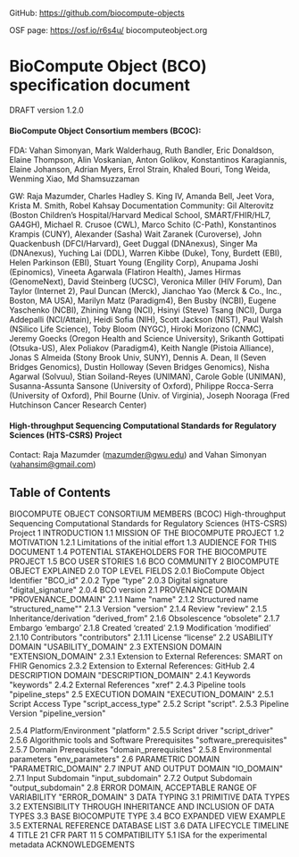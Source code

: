 GitHub: https://github.com/biocompute-objects<cr>
	
OSF page: https://osf.io/r6s4u/ biocomputeobject.org

# BioCompute Object (BCO) specification document
  DRAFT version 1.2.0

#### BioCompute Object Consortium members (BCOC):
FDA: Vahan Simonyan, Mark Walderhaug, Ruth Bandler, Eric Donaldson, Elaine Thompson, Alin Voskanian, Anton Golikov, Konstantinos Karagiannis, Elaine Johanson, Adrian Myers, Errol Strain, Khaled Bouri, Tong Weida, Wenming Xiao, Md Shamsuzzaman

GW: Raja Mazumder, Charles Hadley S. King IV, Amanda Bell, Jeet Vora, Krista M. Smith, RobelKahsayDocumentation Community: Gil Alterovitz (Boston Children’s Hospital/Harvard Medical School, SMART/FHIR/HL7, GA4GH), Michael R. Crusoe (CWL), Marco Schito (C-Path), KonstantinosKrampis (CUNY), Alexander (Sasha) Wait Zaranek (Curoverse), John Quackenbush (DFCI/Harvard), Geet Duggal (DNAnexus), Singer Ma (DNAnexus), Yuching Lai (DDL), Warren Kibbe (Duke), Tony, Burdett (EBI), Helen Parkinson (EBI), Stuart Young (Engility Corp), Anupama Joshi (Epinomics), Vineeta Agarwala (Flatiron Health), James Hirmas (GenomeNext), David Steinberg (UCSC), Veronica Miller (HIV Forum), Dan Taylor (Internet 2), Paul Duncan (Merck), Jianchao Yao (Merck & Co., Inc., Boston, MA USA), Marilyn Matz (Paradigm4), Ben Busby (NCBI), Eugene Yaschenko (NCBI), Zhining Wang (NCI), Hsinyi (Steve) Tsang (NCI), Durga Addepalli (NCI/Attain), Heidi Sofia (NIH), Scott Jackson (NIST), Paul Walsh (NSilico Life Science), Toby Bloom (NYGC), Hiroki Morizono (CNMC), Jeremy Goecks (Oregon Health and Science University), Srikanth Gottipati (Otsuka-US), Alex Poliakov (Paradigm4), Keith Nangle (Pistoia Alliance), Jonas S Almeida (Stony Brook Univ, SUNY), Dennis A. Dean, II (Seven Bridges Genomics), Dustin Holloway (Seven Bridges Genomics), Nisha Agarwal (Solvuu), Stian Soiland-Reyes (UNIMAN), Carole Goble (UNIMAN), Susanna-Assunta Sansone (University of Oxford), Philippe Rocca-Serra (University of Oxford), Phil Bourne (Univ. of Virginia), Joseph Nooraga (Fred Hutchinson Cancer Research Center)

#### High-throughput Sequencing Computational Standards for Regulatory Sciences (HTS-CSRS) Project

Contact: Raja Mazumder (mazumder@gwu.edu) and Vahan Simonyan (vahansim@gmail.com)

## Table of Contents
 BIOCOMPUTE OBJECT CONSORTIUM MEMBERS (BCOC)
 High-throughput Sequencing Computational Standards for Regulatory Sciences (HTS-CSRS) Project
1 INTRODUCTION
	1.1 MISSION OF THE BIOCOMPUTE PROJECT 
	1.2 MOTIVATION 
		1.2.1 Limitations of the initial effort 
		1.3 AUDIENCE FOR THIS DOCUMENT
		1.4 POTENTIAL STAKEHOLDERS FOR THE BIOCOMPUTE PROJECT 
		1.5 BCO USER STORIES
		1.6 BCO COMMUNITY
2 BIOCOMPUTE OBJECT EXPLAINED 
		2.0 TOP LEVEL FIELDS
		2.0.1 BioCompute Object Identifier "BCO_id"
		2.0.2 Type “type”
		2.0.3 Digital signature "digital_signature"
		2.0.4 BCO version
	2.1 PROVENANCE DOMAIN "PROVENANCE_DOMAIN"
    		2.1.1 Name "name"
     	2.1.2 Structured name “structured_name"" 
		2.1.3 Version "version" 
		2.1.4 Review "review"
		2.1.5 Inheritance/derivation “derived_from”
		2.1.6 Obsolescence “obsolete”
		2.1.7 Embargo ‘embargo’
		2.1.8 Created ‘created’
		2.1.9 Modification ‘modified’
		2.1.10 Contributors "contributors"
		2.1.11 License “license” 
	2.2 USABILITY DOMAIN "USABILITY_DOMAIN"
	2.3 EXTENSION DOMAIN "EXTENSION_DOMAIN"
		2.3.1 Extension to External References: SMART on FHIR Genomics 
		2.3.2 Extension to External References: GitHub 
	2.4 DESCRIPTION DOMAIN "DESCRIPTION_DOMAIN"
		2.4.1 Keywords "keywords"
		2.4.2 External References "xref"
		2.4.3 Pipeline tools "pipeline_steps"
		2.5 EXECUTION DOMAIN "EXECUTION_DOMAIN"
		2.5.1 Script Access Type "script_access_type"
		2.5.2 Script "script".
		2.5.3 Pipeline Version "pipeline_version"

 2.5.4 Platform/Environment "platform"
 2.5.5 Script driver "script_driver"
 2.5.6 Algorithmic tools and Software Prerequisites "software_prerequisites"
 2.5.7 Domain Prerequisites "domain_prerequisites"
 2.5.8 Environmental parameters "env_parameters"
2.6 PARAMETRIC DOMAIN "PARAMETRIC_DOMAIN" 
2.7 INPUT AND OUTPUT DOMAIN "IO_DOMAIN" 2.7.1 Input Subdomain "input_subdomain"
2.7.2 Output Subdomain "output_subdomain"
2.8 ERROR DOMAIN, ACCEPTABLE RANGE OF VARIABILITY "ERROR_DOMAIN"
3 DATA TYPING
3.1 PRIMITIVE DATA TYPES 
3.2 EXTENSIBILITY THROUGH INHERITANCE AND INCLUSION OF DATA TYPES
3.3 BASE BIOCOMPUTE TYPE 
3.4 BCO EXPANDED VIEW EXAMPLE 
3.5 EXTERNAL REFERENCE DATABASE LIST
3.6 DATA LIFECYCLE TIMELINE
4 TITLE 21 CFR PART 11 
5 COMPATIBILITY
5.1 ISA for the experimental metadata 
ACKNOWLEDGEMENTS